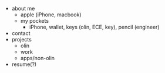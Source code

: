 - about me
	- apple (iPhone, macbook)
	- my pockets
		- iPhone, wallet, keys (olin, ECE, key), pencil (engineer)
- contact
- projects
	- olin
	- work
	- apps/non-olin
- resume(?)
